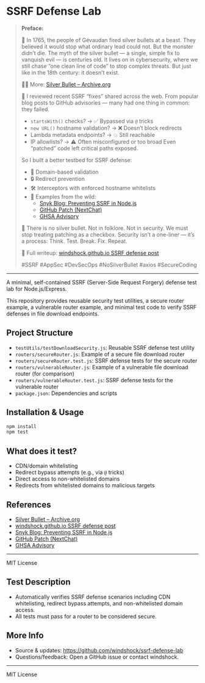 # SSRF Defense Lab

> **Preface:**
>
> 🔫 In 1765, the people of Gévaudan fired silver bullets at a beast. They believed it would stop what ordinary lead could not. But the monster didn’t die. The myth of the silver bullet — a single, simple fix to vanquish evil — is centuries old. It lives on in cybersecurity, where we still chase “one clean line of code” to stop complex threats. But just like in the 18th century: it doesn’t exist.
>
> 🕵️‍♂️ More: [Silver Bullet – Archive.org](https://archive.org/details/silverbulletothe0000unse)
>
> 🧪 I reviewed recent SSRF “fixes” shared across the web. From popular blog posts to GitHub advisories — many had one thing in common: they failed.
> - `startsWith()` checks? → ✅ Bypassed via `@` tricks
> - `new URL()` hostname validation? → ❌ Doesn’t block redirects
> - Lambda metadata endpoints? → 💥 Still reachable
> - IP allowlists? → ⚠️ Often misconfigured or too broad
> Even “patched” code left critical paths exposed.
>
> So I built a better testbed for SSRF defense:
> - 🔧 Domain-based validation
> - 🔒 Redirect prevention
> - 🛠️ Interceptors with enforced hostname whitelists
> - 🔗 Examples from the wild:
>     - [Snyk Blog: Preventing SSRF in Node.js](https://snyk.io/blog/preventing-server-side-request-forgery-node-js/#:~:text=imageURL.startsWith)
>     - [GitHub Patch (NextChat)](https://github.com/ChatGPTNextWeb/NextChat/commit/9fb8fbcc65c29c74473a13715c05725e2b49065d#:~:text=imageURL.startsWith)
>     - [GHSA Advisory](https://github.com/advisories/GHSA-2p68-f74v-9wc6)
>
> 📌 There is no silver bullet. Not in folklore. Not in security. We must stop treating patching as a checkbox. Security isn’t a one-liner — it’s a process: Think. Test. Break. Fix. Repeat.
>
> 📘 Full writeup: [windshock.github.io SSRF defense post](https://windshock.github.io/en/post/2025-06-25-ssrf-defense/)
>
> #SSRF #AppSec #DevSecOps #NoSilverBullet #axios #SecureCoding

---

A minimal, self-contained SSRF (Server-Side Request Forgery) defense test lab for Node.js/Express.

This repository provides reusable security test utilities, a secure router example, a vulnerable router example, and minimal test code to verify SSRF defenses in file download endpoints.

## Project Structure

- `testUtils/testDownloadSecurity.js`: Reusable SSRF defense test utility
- `routers/secureRouter.js`: Example of a secure file download router
- `routers/secureRouter.test.js`: SSRF defense tests for the secure router
- `routers/vulnerableRouter.js`: Example of a vulnerable file download router (for comparison)
- `routers/vulnerableRouter.test.js`: SSRF defense tests for the vulnerable router
- `package.json`: Dependencies and scripts

## Installation & Usage

```bash
npm install
npm test
```

## What does it test?
- CDN/domain whitelisting
- Redirect bypass attempts (e.g., via `@` tricks)
- Direct access to non-whitelisted domains
- Redirects from whitelisted domains to malicious targets

## References
- [Silver Bullet – Archive.org](https://archive.org/details/silverbulletothe0000unse)
- [windshock.github.io SSRF defense post](https://windshock.github.io/en/post/2025-06-25-ssrf-defense/)
- [Snyk Blog: Preventing SSRF in Node.js](https://snyk.io/blog/preventing-server-side-request-forgery-node-js/#:~:text=imageURL.startsWith)
- [GitHub Patch (NextChat)](https://github.com/ChatGPTNextWeb/NextChat/commit/9fb8fbcc65c29c74473a13715c05725e2b49065d#:~:text=imageURL.startsWith)
- [GHSA Advisory](https://github.com/ChatGPTNextWeb/NextChat/commit/9fb8fbcc65c29c74473a13715c05725e2b49065d#diff-bd6b7cecf2582e3b8c10495081d2086ed3d88df53983cea5e1f8344becb06a7aR42)

---

MIT License

## Test Description
- Automatically verifies SSRF defense scenarios including CDN whitelisting, redirect bypass attempts, and non-whitelisted domain access.
- All tests must pass for a router to be considered secure.

## More Info
- Source & updates: https://github.com/windshock/ssrf-defense-lab
- Questions/feedback: Open a GitHub issue or contact windshock.

---

MIT License

